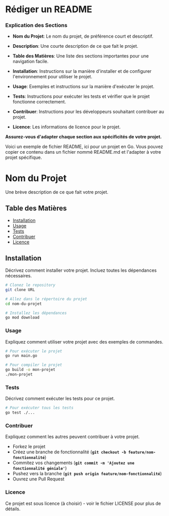 # Rédiger un README

### Explication des Sections

- **Nom du Projet**: Le nom du projet, de préférence court et descriptif.

- **Description**: Une courte description de ce que fait le projet.

- **Table des Matières**: Une liste des sections importantes pour une navigation facile.

- **Installation**: Instructions sur la manière d'installer et de configurer l'environnement pour utiliser le projet.

- **Usage**: Exemples et instructions sur la manière d'exécuter le projet.

- **Tests**: Instructions pour exécuter les tests et vérifier que le projet fonctionne correctement.

- **Contribuer**: Instructions pour les développeurs souhaitant contribuer au projet.

- **Licence**: Les informations de licence pour le projet.

__Assurez-vous d'adapter chaque section aux spécificités de votre projet.__


Voici un exemple de fichier README, ici pour un projet en Go. 
Vous pouvez copier ce contenu dans un fichier nommé README.md et l'adapter à votre projet spécifique.


# Nom du Projet

Une brève description de ce que fait votre projet.

## Table des Matières

- [Installation](#installation)
- [Usage](#usage)
- [Tests](#tests)
- [Contribuer](#contribuer)
- [Licence](#licence)

## Installation

Décrivez comment installer votre projet. Incluez toutes les dépendances nécessaires.

```sh
# Clonez le repository
git clone URL

# Allez dans le répertoire du projet
cd nom-du-projet

# Installez les dépendances
go mod download
```
### Usage
Expliquez comment utiliser votre projet avec des exemples de commandes.

```sh
# Pour exécuter le projet
go run main.go

# Pour compiler le projet
go build -o mon-projet
./mon-projet
```
### Tests

Décrivez comment exécuter les tests pour ce projet.

```sh
# Pour exécuter tous les tests
go test ./...
```
### Contribuer
Expliquez comment les autres peuvent contribuer à votre projet.

- Forkez le projet
- Créez une branche de fonctionnalité (__`git checkout -b feature/nom-fonctionnalité`__)
- Commitez vos changements (__``git commit -m 'Ajoutez une fonctionnalité géniale'``__)
- Pushez vers la branche (__``git push origin feature/nom-fonctionnalité``__)
- Ouvrez une Pull Request

### Licence
Ce projet est sous licence (à choisir) - voir le fichier LICENSE pour plus de détails.
